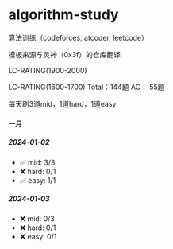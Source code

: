 # algorithm-study
算法训练（codeforces, atcoder, leetcode）

模板来源与灵神（0x3f）的仓库翻译

LC-RATING(1900-2000)

LC-RATING(1600-1700)
Total：144题
AC：   55题

每天刷3道mid，1道hard，1道easy

#### 一月

##### 2024-01-02
- ✅ mid: 3/3
- ❌ hard: 0/1
- ✅ easy: 1/1
##### 2024-01-03
- ❌ mid: 0/3
- ❌ hard: 0/1
- ❌ easy: 0/1


